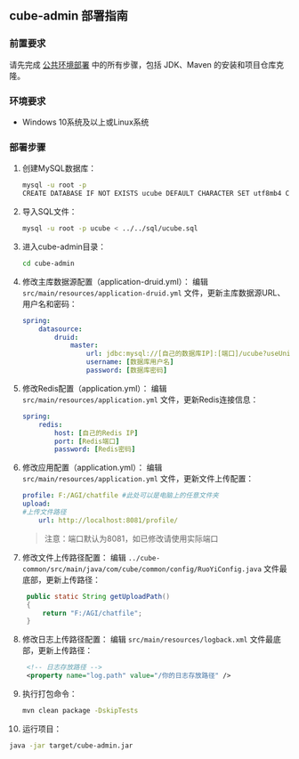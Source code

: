 ## cube-admin 部署指南

### 前置要求
请先完成 [公共环境部署](../common_deployment_guide.md) 中的所有步骤，包括 JDK、Maven 的安装和项目仓库克隆。

### 环境要求
- Windows 10系统及以上或Linux系统

### 部署步骤
1. 创建MySQL数据库：
   ```bash
   mysql -u root -p
   CREATE DATABASE IF NOT EXISTS ucube DEFAULT CHARACTER SET utf8mb4 COLLATE utf8mb4_unicode_ci;
   ```
2. 导入SQL文件：
   ```bash
   mysql -u root -p ucube < ../../sql/ucube.sql
   ```
3. 进入cube-admin目录：
   ```bash
   cd cube-admin
   ```
4. 修改主库数据源配置（application-druid.yml）：
   编辑 `src/main/resources/application-druid.yml` 文件，更新主库数据源URL、用户名和密码：
   ```yaml
   spring:
       datasource:
           druid:
               master:
                   url: jdbc:mysql://[自己的数据库IP]:[端口]/ucube?useUnicode=true&characterEncoding=utf8&zeroDateTimeBehavior=convertToNull&useSSL=true&serverTimezone=GMT%2B8&allowMultiQueries=true
                   username: [数据库用户名]
                   password: [数据库密码]
   ```
5. 修改Redis配置（application.yml）：
   编辑 `src/main/resources/application.yml` 文件，更新Redis连接信息：
   ```yaml
   spring:
       redis:
           host: [自己的Redis IP]
           port: [Redis端口]
           password: [Redis密码]
   ```
6. 修改应用配置（application.yml）：
   编辑 `src/main/resources/application.yml` 文件，更新文件上传配置：
   ```yaml
   profile: F:/AGI/chatfile #此处可以是电脑上的任意文件夹
   upload:
   #上传文件路径
       url: http://localhost:8081/profile/
   ```
   > 注意：端口默认为8081，如已修改请使用实际端口
7. 修改文件上传路径配置：
   编辑 `../cube-common/src/main/java/com/cube/common/config/RuoYiConfig.java` 文件最底部，更新上传路径：
   ```java
    public static String getUploadPath()
    {
        return "F:/AGI/chatfile";
    }
   ```
8. 修改日志上传路径配置：
   编辑 `src/main/resources/logback.xml` 文件最底部，更新上传路径：
   ```xml
    <!-- 日志存放路径 -->
	<property name="log.path" value="/你的日志存放路径" />
   ```
9. 执行打包命令：
   ```bash
   mvn clean package -DskipTests
   ```
10. 运行项目：
   ```bash
   java -jar target/cube-admin.jar
   ```